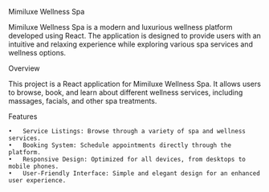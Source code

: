 Mimiluxe Wellness Spa

Mimiluxe Wellness Spa is a modern and luxurious wellness platform developed using React. The application is designed to provide users with an intuitive and relaxing experience while exploring various spa services and wellness options.

Overview

This project is a React application for Mimiluxe Wellness Spa. It allows users to browse, book, and learn about different wellness services, including massages, facials, and other spa treatments.

Features

	•	Service Listings: Browse through a variety of spa and wellness services.
	•	Booking System: Schedule appointments directly through the platform.
	•	Responsive Design: Optimized for all devices, from desktops to mobile phones.
	•	User-Friendly Interface: Simple and elegant design for an enhanced user experience.